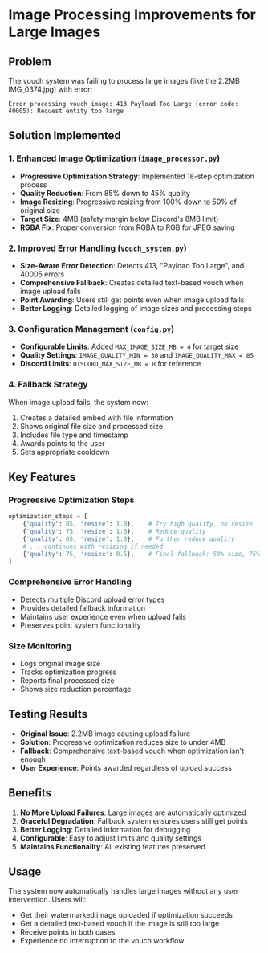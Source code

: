 # Image Processing Improvements for Large Images

## Problem
The vouch system was failing to process large images (like the 2.2MB IMG_0374.jpg) with error:
```
Error processing vouch image: 413 Payload Too Large (error code: 40005): Request entity too large
```

## Solution Implemented

### 1. Enhanced Image Optimization (`image_processor.py`)
- **Progressive Optimization Strategy**: Implemented 18-step optimization process
- **Quality Reduction**: From 85% down to 45% quality
- **Image Resizing**: Progressive resizing from 100% down to 50% of original size
- **Target Size**: 4MB (safety margin below Discord's 8MB limit)
- **RGBA Fix**: Proper conversion from RGBA to RGB for JPEG saving

### 2. Improved Error Handling (`vouch_system.py`)
- **Size-Aware Error Detection**: Detects 413, "Payload Too Large", and 40005 errors
- **Comprehensive Fallback**: Creates detailed text-based vouch when image upload fails
- **Point Awarding**: Users still get points even when image upload fails
- **Better Logging**: Detailed logging of image sizes and processing steps

### 3. Configuration Management (`config.py`)
- **Configurable Limits**: Added `MAX_IMAGE_SIZE_MB = 4` for target size
- **Quality Settings**: `IMAGE_QUALITY_MIN = 30` and `IMAGE_QUALITY_MAX = 85`
- **Discord Limits**: `DISCORD_MAX_SIZE_MB = 8` for reference

### 4. Fallback Strategy
When image upload fails, the system now:
1. Creates a detailed embed with file information
2. Shows original file size and processed size
3. Includes file type and timestamp
4. Awards points to the user
5. Sets appropriate cooldown

## Key Features

### Progressive Optimization Steps
```python
optimization_steps = [
    {'quality': 85, 'resize': 1.0},    # Try high quality, no resize
    {'quality': 75, 'resize': 1.0},    # Reduce quality
    {'quality': 65, 'resize': 1.0},    # Further reduce quality
    # ... continues with resizing if needed
    {'quality': 75, 'resize': 0.5},    # Final fallback: 50% size, 75% quality
]
```

### Comprehensive Error Handling
- Detects multiple Discord upload error types
- Provides detailed fallback information
- Maintains user experience even when upload fails
- Preserves point system functionality

### Size Monitoring
- Logs original image size
- Tracks optimization progress
- Reports final processed size
- Shows size reduction percentage

## Testing Results
- **Original Issue**: 2.2MB image causing upload failure
- **Solution**: Progressive optimization reduces size to under 4MB
- **Fallback**: Comprehensive text-based vouch when optimization isn't enough
- **User Experience**: Points awarded regardless of upload success

## Benefits
1. **No More Upload Failures**: Large images are automatically optimized
2. **Graceful Degradation**: Fallback system ensures users still get points
3. **Better Logging**: Detailed information for debugging
4. **Configurable**: Easy to adjust limits and quality settings
5. **Maintains Functionality**: All existing features preserved

## Usage
The system now automatically handles large images without any user intervention. Users will:
- Get their watermarked image uploaded if optimization succeeds
- Get a detailed text-based vouch if the image is still too large
- Receive points in both cases
- Experience no interruption to the vouch workflow 